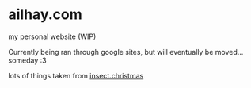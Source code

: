 # ailhay.com
my personal website (WIP)

Currently being ran through google sites, but will eventually be moved... someday :3


lots of things taken from [insect.christmas](https://github.com/astridztar/insectchristmas)
